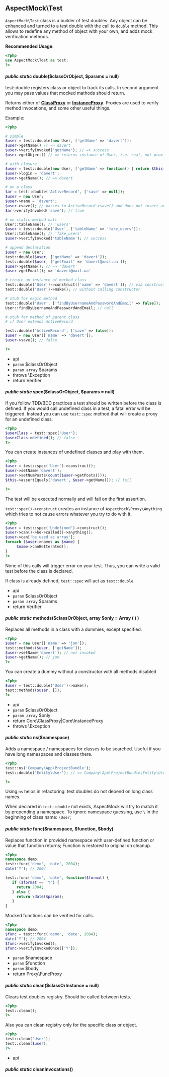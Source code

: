 
## AspectMock\Test



`AspectMock\Test` class is a builder of test doubles.
Any object can be enhanced and turned to a test double with the call to `double` method.
This allows to redefine any method of object with your own, and adds mock verification methods.

**Recommended Usage**:

``` php
<?php
use AspectMock\Test as test;
?>
```
#### *public static* double($classOrObject, $params = null) 
test::double registers class or object to track its calls.
In second argument you may pass values that mocked mathods should return.

Returns either of [**ClassProxy**](https://github.com/Codeception/AspectMock/blob/master/docs/ClassProxy.md)
or [**InstanceProxy**](https://github.com/Codeception/AspectMock/blob/master/docs/InstanceProxy.md).
Proxies are used to verify method invocations, and some other useful things.

Example:

``` php
<?php

# simple
$user = test::double(new User, ['getName' => 'davert']);
$user->getName() // => davert
$user->verifyInvoked('getName'); // => success
$user->getObject() // => returns instance of User, i.e. real, not proxified object

# with closure
$user = test::double(new User, ['getName' => function() { return $this->login; }]);
$user->login = 'davert';
$user->getName(); // => davert

# on a class
$ar = test::double('ActiveRecord', ['save' => null]);
$user = new User;
$user->name = 'davert';
$user->save(); // passes to ActiveRecord->save() and does not insert any SQL.
$ar->verifyInvoked('save'); // true

# on static method call
User::tableName(); // 'users'
$user = test::double('User', ['tableName' => 'fake_users']);
User::tableName(); // 'fake_users'
$user->verifyInvoked('tableName'); // success

# append declaration
$user = new User;
test::double($user, ['getName' => 'davert']);
test::double($user, ['getEmail' => 'davert@mail.ua']);
$user->getName(); // => 'davert'
$user->getEmail(); => 'davert@mail.ua'

# create an instance of mocked class
test::double('User')->construct(['name' => 'davert']); // via constructir
test::double('User')->make(); // without calling constructor

# stub for magic method
test::double('User', ['findByUsernameAndPasswordAndEmail' => false]);
User::findByUsernameAndPasswordAndEmail; // null

# stub for method of parent class
# if User extends ActiveRecord

test::double('ActiveRecord', ['save' => false]);
$user = new User(['name' => 'davert']);
$user->save(); // false

?>
```

 * api
 * `param` $classOrObject
 * `param array` $params
 * throws \Exception
 * return Verifier

#### *public static* spec($classOrObject, $params = null) 
If you follow TDD/BDD practices a test should be written before the class is defined.
If you would call undefined class in a test, a fatal error will be triggered.
Instead you can use `test::spec` method that will create a proxy for an undefined class.

``` php
<?php
$userClass = test::spec('User');
$userClass->defined(); // false
?>
```

You can create instances of undefined classes and play with them.

``` php
<?php
$user = test::spec('User')->construct();
$user->setName('davert');
$user->setNumPosts(count($user->getPosts()));
$this->assertEquals('davert', $user->getName()); // fail

?>
```

The test will be executed normally and will fail on the first assertion.

`test::spec()->construct` creates an instance of `AspectMock\Proxy\Anything`
which tries to not cause errors whatever you try to do with it.

``` php
<?php
$user = test::spec('Undefined')->construct();
$user->can()->be->called()->anything();
$user->can['be used as array'];
foreach ($user->names as $name) {
     $name->canBeIterated();
}
?>
```

None of this calls will trigger error on your test.
Thus, you can write a valid test before the class is declared.

If class is already defined, `test::spec` will act as `test::double`.

 * api
 * `param` $classOrObject
 * `param array` $params
 * return Verifier


#### *public static* methods($classOrObject, array $only = Array ( ) ) 
Replaces all methods in a class with a dummies, except specified.

``` php
<?php
$user = new User(['name' => 'jon']);
test::methods($user, ['getName']);
$user->setName('davert'); // not invoked
$user->getName(); // jon
?>
```

You can create a dummy without a constructor with all methods disabled

``` php
<?php
$user = test::double('User')->make();
test::methods($user, []);
?>
```

 * api
 * `param` $classOrObject
 * `param array` $only
 * return Core\ClassProxy|Core\InstanceProxy
 * throws \Exception

#### *public static* ns($namespace) 
Adds a namespace / namespaces for classes to be searched.
Useful if you have long namespaces and classes there.

``` php
<?php
test::ns('Company\App\ProjectBundle');
test::double('Entity\User'); // => Company\App\ProjectBundle\Entity\User

?>
```
Using `ns` helps in refactoring: test doubles do not depend on long class names.

When declared in `test::double` not exists, AspectMock will try to match it by prepending a namespace.
To ignore namespace guessing, use `\` in the beginning of class name: `\User`;


#### *public static* func($namespace, $function, $body) 
Replaces function in provided namespace with user-defined function or value that function returns;
Function is restored to original on cleanup.

```php
<?php
namespace demo;
test::func('demo', 'date', 2004);
date('Y'); // 2004

test::func('demo', 'date', function($format) {
   if ($format == 'Y') {
     return 2004;
   } else {
     return \date($param);
   }
}

```

Mocked functions can be verified for calls.

```php
<?php
namespace demo;
$func = test::func('demo', 'date', 2004);
date('Y'); // 2004
$func->verifyInvoked();
$func->verifyInvokedOnce(['Y']);
```

 * `param` $namespace
 * `param` $function
 * `param` $body
 * return Proxy\FuncProxy

#### *public static* clean($classOrInstance = null) 
Clears test doubles registry.
Should be called between tests.

``` php
<?php
test::clean();
?>
```

Also you can clean registry only for the specific class or object.

``` php
<?php
test::clean('User');
test::clean($user);
?>
```

 * api

#### *public static* cleanInvocations() 
